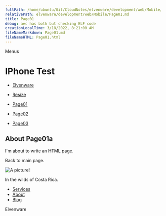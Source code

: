 ```yaml
---
fullPath: /home/ubuntu/Git/CloudNotes/elvenware/development/web/Mobile/Page01.md
relativePath: elvenware/development/web/Mobile/Page01.md
title: Page01
debug: aec has both but checking ELF code
creationLocalTime: 3/18/2022, 8:21:00 AM
fileNameMarkdown: Page01.md
fileNameHTML: Page01.html
---
```


<!-- toc -->
<!-- tocstop -->

Menus

IPhone Test
===========

-   [Elvenware](../index.html)
-   [Resize](#)

-   [Page01](Page01.html)
-   [Page02](Page02.html)
-   [Page03](Page03.html)

About Page01a
-------------

I'm about to write an HTML page.

Back to main page.

![A picture!](../../../Art/photos/CostaRica/images/temp01/IMG_0929s.png)

In the wilds of Costa Rica.

-   [Services](services.html)
-   [About](about.html)
-   [Blog](blog.html)

Elvenware
